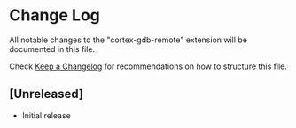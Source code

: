 # Change Log

All notable changes to the "cortex-gdb-remote" extension will be documented in this file.

Check [Keep a Changelog](http://keepachangelog.com/) for recommendations on how to structure this file.

## [Unreleased]

- Initial release